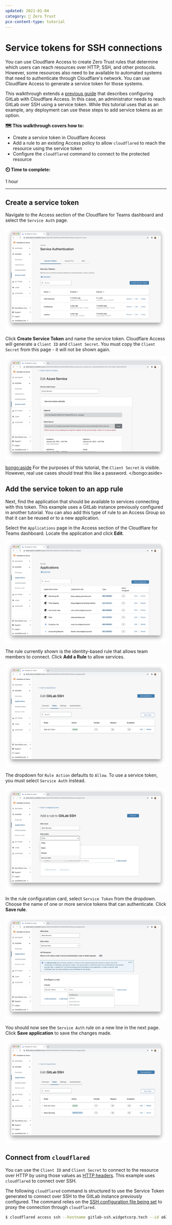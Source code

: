 ```yaml
---
updated: 2021-01-04
category: 🔐 Zero Trust
pcx-content-type: tutorial
---
```


# Service tokens for SSH connections

You can use Cloudflare Access to create Zero Trust rules that determine which users can reach resources over HTTP, SSH, and other protocols. However, some resources also need to be available to automated systems that need to authenticate through Cloudflare's network. You can use Cloudflare Access to generate a service token for those systems.

This walkthrough extends a [previous guide](/tutorials/gitlab) that describes configuring GitLab with Cloudflare Access. In this case, an administrator needs to reach GitLab over SSH using a service token. While this tutorial uses that as an example, any deployment can use these steps to add service tokens as an option.

**🗺️ This walkthrough covers how to:**

- Create a service token in Cloudflare Access
- Add a rule to an existing Access policy to allow `cloudflared` to reach the resource using the service token
- Configure the `cloudflared` command to connect to the protected resource

**⏲️ Time to complete:**

1 hour

---

## Create a service token

Navigate to the Access section of the Cloudflare for Teams dashboard and select the `Service Auth` page.

![Service Auth Start](../static/zero-trust-security/ssh-tokens/service-auth-start.png)

Click **Create Service Token** and name the service token. Cloudflare Access will generate a `Client ID` and `Client Secret`. You must copy the `Client Secret` from this page - it will not be shown again.

![Name and Detail](../static/zero-trust-security/ssh-tokens/name-and-detail.png)

<bongo:aside>
For the purposes of this tutorial, the `Client Secret` is visible. However, real use cases should treat this like a password.
</bongo:aside>

## Add the service token to an app rule

Next, find the application that should be available to services connecting with this token. This example uses a GitLab instance previously configured in another tutorial. You can also add this type of rule to an Access Group so that it can be reused or to a new application.

Select the `Applications` page in the Access section of the Cloudflare for Teams dashboard. Locate the application and click **Edit**.

![App List](../static/zero-trust-security/ssh-tokens/app-list.png)

The rule currently shown is the identity-based rule that allows team members to connect. Click **Add a Rule** to allow services.

![Start App](../static/zero-trust-security/ssh-tokens/start-app.png)

The dropdown for `Rule Action` defaults to `Allow`. To use a service token, you must select `Service Auth` instead.

![Non ID Rule](../static/zero-trust-security/ssh-tokens/choose-service-auth.png)

In the rule configuration card, select `Service Token` from the dropdown. Choose the name of one or more service tokens that can authenticate. Click **Save rule**.

![Non ID Rule](../static/zero-trust-security/ssh-tokens/non-id-rule.png)

You should now see the `Service Auth` rule on a new line in the next page. Click **Save application** to save the changes made.

![Non ID Rule](../static/zero-trust-security/ssh-tokens/rule-list.png)

## Connect from `cloudflared`

You can use the `Client ID` and `Client Secret` to connect to the resource over HTTP by using those values as [HTTP headers](https://developers.cloudflare.com/cloudflare-one/identity/service-auth/service-tokens#connect-your-service-to-access). This example uses `cloudflared` to connect over SSH.

The following `cloudflared` command is structured to use the Service Token generated to connect over SSH to the GitLab instance previously configured. The command relies on the [SSH configuration file being set](/tutorials/gitlab#configuring-ssh) to proxy the connection through `cloudflared`.

```sh
$ cloudflared access ssh --hostname gitlab-ssh.widgetcorp.tech --id a61c032ee4510f8b7e2749ea0896cc14.access --secret 85dcb2301975e8b8e40deb6097645995aa4bed35c2badf098028652097c69eeb
```
